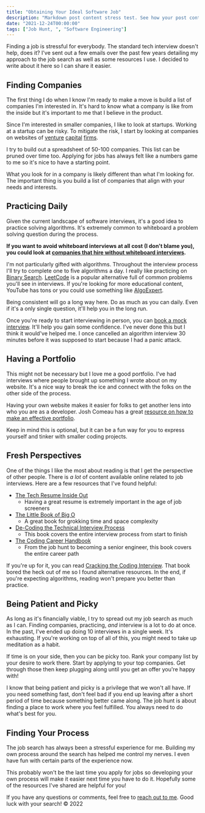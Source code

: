 ```yaml
---
title: "Obtaining Your Ideal Software Job"
description: "Markdown post content stress test. See how your post content is being styled with Tailwind CSS."
date: "2021-12-24T00:00:00"
tags: ["Job Hunt, ", "Software Engineering"]
---
```


Finding a job is stressful for everybody. The standard tech interview doesn't help, does it? I've sent out a few emails over the past few years detailing my approach to the job search as well as some resources I use. I decided to write about it here so I can share it easier.

## Finding Companies

The first thing I do when I know I'm ready to make a move is build a list of companies I'm interested in. It's hard to know what a company is like from the inside but it's important to me that I believe in the product.

Since I'm interested in smaller companies, I like to look at startups. Working at a startup can be risky. To mitigate the risk, I start by looking at companies on websites of [venture](https://lowercarboncapital.com/companies) [capital](https://a16z.com/portfolio/) [firms](https://www.sequoiacap.com/our-companies).

I try to build out a spreadsheet of 50-100 companies. This list can be pruned over time too. Applying for jobs has always felt like a numbers game to me so it's nice to have a starting point.

What you look for in a company is likely different than what I'm looking for. The important thing is you build a list of companies that align with your needs and interests.

## Practicing Daily

Given the current landscape of software interviews, it's a good idea to practice solving algorithms. It's extremely common to whiteboard a problem solving question during the process.

**If you want to avoid whiteboard interviews at all cost (I don't blame you), you could look at [companies that hire without whiteboard interviews](https://github.com/poteto/hiring-without-whiteboards).**

I'm not particularly gifted with algorithms. Throughout the interview process I'll try to complete one to five algorithms a day. I really like practicing on [Binary Search](https://binarysearch.com/). [LeetCode](https://leetcode.com/) is a popular alternative full of common problems you'll see in interviews. If you're looking for more educational content, YouTube has tons or you could use something like [AlgoExpert](https://www.algoexpert.io).

Being consistent will go a long way here. Do as much as you can daily. Even if it's a only single question, it'll help you in the long run.

Once you're ready to start interviewing in person, you can [book a mock interview](https://interviewing.io/). It'll help you gain some confidence. I've never done this but I think it would've helped me. I once cancelled an algorithm interview 30 minutes before it was supposed to start because I had a panic attack.

## Having a Portfolio

This might not be necessary but I love me a good portfolio. I've had interviews where people brought up something I wrote about on my website. It's a nice way to break the ice and connect with the folks on the other side of the process.

Having your own website makes it easier for folks to get another lens into who you are as a developer. Josh Comeau has a great [resource on how to make an effective portfolio](https://www.joshwcomeau.com/effective-portfolio/).

Keep in mind this is optional, but it can be a fun way for you to express yourself and tinker with smaller coding projects.

## Fresh Perspectives

One of the things I like the most about reading is that I get the perspective of other people. There is _a lot_ of content available online related to job interviews. Here are a few resources that I've found helpful:

- [The Tech Resume Inside Out](https://thetechresume.com/)
  - Having a great resume is extremely important in the age of job screeners
- [The Little Book of Big O](https://jarednielsen.gumroad.com/l/big-o)
  - A great book for grokking time and space complexity
- [De-Coding the Technical Interview Process](https://technicalinterviews.dev/)
  - This book covers the entire interview process from start to finish
- [The Coding Career Handbook](https://www.learninpublic.org/)
  - From the job hunt to becoming a senior engineer, this book covers the entire career path

If you're up for it, you can read [Cracking the Coding Interview](https://www.crackingthecodinginterview.com/). That book bored the heck out of me so I found alternative resources. In the end, if you're expecting algorithms, reading won't prepare you better than practice.

## Being Patient and Picky

As long as it's financially viable, I try to spread out my job search as much as I can. Finding companies, practicing, _and_ interview is a lot to do at once. In the past, I've ended up doing 10 interviews in a single week. It's exhausting. If you're working on top of all of this, you might need to take up meditation as a habit.

If time is on your side, then you can be picky too. Rank your company list by your desire to work there. Start by applying to your top companies. Get through those then keep plugging along until you get an offer you're happy with!

I know that being patient and picky is a privilege that we won't all have. If you need something fast, don't feel bad if you end up leaving after a short period of time because something better came along. The job hunt is about finding a place to work where you feel fulfilled. You always need to do what's best for you.

## Finding Your Process

The job search has always been a stressful experience for me. Building my own process around the search has helped me control my nerves. I even have fun with certain parts of the experience now.

This probably won't be the last time you apply for jobs so developing your own process will make it easier next time you have to do it. Hopefully some of the resources I've shared are helpful for you!

If you have any questions or comments, feel free to [reach out to me](mailto:amorriscode@gmail.com). Good luck with your search!
© 2022